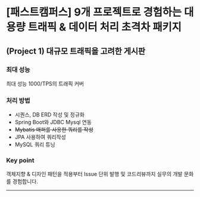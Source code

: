# [패스트캠퍼스] 9개 프로젝트로 경험하는 대용량 트래픽 & 데이터 처리 초격차 패키지


## (Project 1) 대규모 트래픽을 고려한 게시판

### 최대 성능
최대 성능 1000/TPS의 트래픽 커버

### 처리 방법
- 시퀀스, DB ERD 작성 및 정규화
- Spring Boot와 JDBC Mysql 연동
- ~~Mybatis 매퍼를 사용한 쿼리를 작성~~
- JPA 사용하여 쿼리작성
- MySQL 쿼리 튜닝

### Key point

객체지향 & 디자인 패턴을 적용부터 Issue 단위 발행 및 코드리뷰까지 실무의 개발 문화를 경험합니다.

---